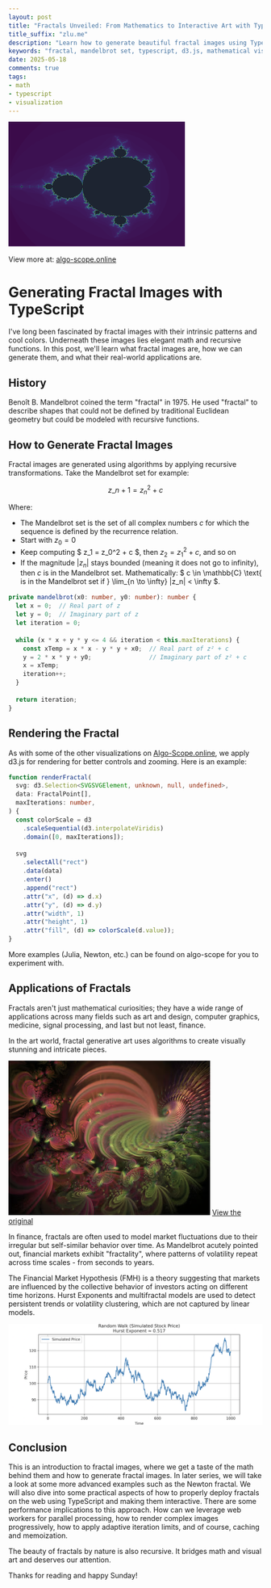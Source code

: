 ```yaml
---
layout: post
title: "Fractals Unveiled: From Mathematics to Interactive Art with TypeScript"
title_suffix: "zlu.me"
description: "Learn how to generate beautiful fractal images using TypeScript, understand the mathematics behind fractals, and explore their real-world applications in art, finance, and more."
keywords: "fractal, mandelbrot set, typescript, d3.js, mathematical visualization, fractal art, financial markets, hurst exponent"
date: 2025-05-18
comments: true
tags:
- math
- typescript
- visualization
---
```


![fractal-mandel-brot](/assets/images/uploads/fractals-mandelbrot.png)

View more at: [algo-scope.online](https://www.algo-scape.online/fractals)

# Generating Fractal Images with TypeScript

I've long been fascinated by fractal images with their intrinsic patterns and cool
colors. Underneath these images lies elegant math and recursive functions. In
this post, we'll learn what fractal images are, how we can generate them, and
what their real-world applications are.

## History

Benoît B. Mandelbrot coined the term "fractal" in 1975. He used "fractal" to
describe shapes that could not be defined by traditional Euclidean geometry but
could be modeled with recursive functions.

## How to Generate Fractal Images

Fractal images are generated using algorithms by applying recursive
transformations. Take the Mandelbrot set for example:

$$ z\_{n+1} = z_n^2 + c $$

Where:

- The Mandelbrot set is the set of all complex numbers $c$ for which the sequence
  is defined by the recurrence relation.
- Start with $z_0 = 0$
- Keep computing $ z_1 = z_0^2 + c $, then $z_2 = z_1^2 + c$, and so on
- If the magnitude $|z_n|$ stays bounded (meaning it does not go to infinity), then $c$
  is in the Mandelbrot set.
  Mathematically: $ c \in \mathbb{C} \text{ is in the Mandelbrot set if } \lim\_{n \to \infty} |z_n| < \infty $.

```typescript
private mandelbrot(x0: number, y0: number): number {
  let x = 0;  // Real part of z
  let y = 0;  // Imaginary part of z
  let iteration = 0;

  while (x * x + y * y <= 4 && iteration < this.maxIterations) {
    const xTemp = x * x - y * y + x0;  // Real part of z² + c
    y = 2 * x * y + y0;                // Imaginary part of z² + c
    x = xTemp;
    iteration++;
  }

  return iteration;
}
```

## Rendering the Fractal

As with some of the other visualizations on
[Algo-Scope.online](https://algo-scope.online), we apply d3.js for rendering for
better controls and zooming. Here is an example:

```typescript
function renderFractal(
  svg: d3.Selection<SVGSVGElement, unknown, null, undefined>,
  data: FractalPoint[],
  maxIterations: number,
) {
  const colorScale = d3
    .scaleSequential(d3.interpolateViridis)
    .domain([0, maxIterations]);

  svg
    .selectAll("rect")
    .data(data)
    .enter()
    .append("rect")
    .attr("x", (d) => d.x)
    .attr("y", (d) => d.y)
    .attr("width", 1)
    .attr("height", 1)
    .attr("fill", (d) => colorScale(d.value));
}
```

More examples (Julia, Newton, etc.) can be found on algo-scope for you to experiment with.

## Applications of Fractals

Fractals aren't just mathematical curiosities; they have a wide range of applications
across many fields such as art and design, computer graphics, medicine, signal
processing, and last but not least, finance.

In the art world, fractal generative art uses algorithms to create visually
stunning and intricate pieces.

![3-D Fractal by Babymilk](/assets/images/uploads/babymilk-fractal.png)
[View the original](https://www.deviantart.com/babymik/art/uhm-63065658)

In finance, fractals are often used to model market fluctuations due to their
irregular but self-similar behavior over time. As Mandelbrot acutely pointed
out, financial markets exhibit "fractality", where patterns of volatility repeat
across time scales - from seconds to years.

The Financial Market Hypothesis (FMH) is a theory suggesting that markets are
influenced by the collective behavior of investors acting on different time
horizons. Hurst Exponents and multifractal models are used to detect persistent
trends or volatility clustering, which are not captured by linear models.

![fractal-hurst-exponent-zlu-me-algo-scape-online](/assets/images/uploads/fractal-hurst-exp.png)

## Conclusion

This is an introduction to fractal images, where we get a taste of the math
behind them and how to generate fractal images. In later series, we will take a
look at some more advanced examples such as the Newton fractal. We will also dive
into some practical aspects of how to properly deploy fractals on the web using
TypeScript and making them interactive. There are some performance implications
to this approach. How can we leverage web workers for parallel processing, how
to render complex images progressively, how to apply adaptive iteration limits,
and of course, caching and memoization.

The beauty of fractals by nature is also recursive. It bridges math and visual
art and deserves our attention.

Thanks for reading and happy Sunday!
